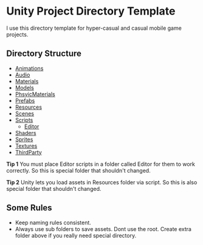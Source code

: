 # Unity Project Directory Template
I use this directory template for hyper-casual and casual mobile game projects.

## Directory Structure
* [Animations]()
* [Audio]()
* [Materials]()
* [Models]()
* [PhsyicMaterials]()
* [Prefabs]()
* [Resources]()
* [Scenes]()
* [Scripts]()
  * [Editor]()
* [Shaders]()
* [Sprites]()
* [Textures]()
* [ThirdParty]()

**Tip 1** You must place Editor scripts in a folder called Editor for them to work correctly. So this is special folder that shouldn't changed.

**Tip 2** Unity lets you load assets in Resources folder via script. So this is also special folder that shouldn't changed. 

## Some Rules
* Keep naming rules consistent.
* Always use sub folders to save assets. Dont use the root. Create extra folder above if you really need special directory.

